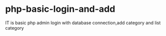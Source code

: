 # php-basic-login-and-add
IT is basic php admin login with database connection,add category and list category 
